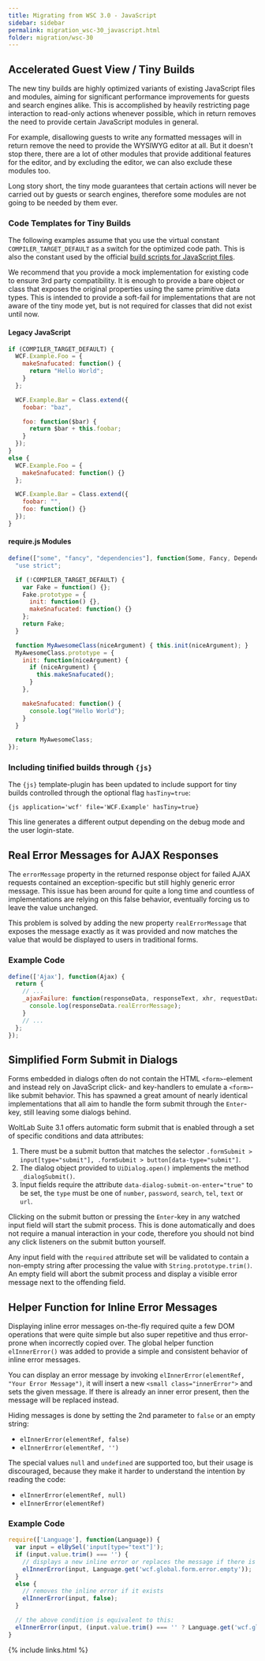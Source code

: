 ```yaml
---
title: Migrating from WSC 3.0 - JavaScript
sidebar: sidebar
permalink: migration_wsc-30_javascript.html
folder: migration/wsc-30
---
```


## Accelerated Guest View / Tiny Builds

The new tiny builds are highly optimized variants of existing JavaScript files and modules, aiming for significant performance improvements for guests and search engines alike. This is accomplished by heavily restricting page interaction to read-only actions whenever possible, which in return removes the need to provide certain JavaScript modules in general.

For example, disallowing guests to write any formatted messages will in return remove the need to provide the WYSIWYG editor at all. But it doesn't stop there, there are a lot of other modules that provide additional features for the editor, and by excluding the editor, we can also exclude these modules too.

Long story short, the tiny mode guarantees that certain actions will never be carried out by guests or search engines, therefore some modules are not going to be needed by them ever.

### Code Templates for Tiny Builds

The following examples assume that you use the virtual constant `COMPILER_TARGET_DEFAULT` as a switch for the optimized code path. This is also the constant used by the official [build scripts for JavaScript files](https://github.com/WoltLab/WCF/tree/master/extra).

We recommend that you provide a mock implementation for existing code to ensure 3rd party compatibility. It is enough to provide a bare object or class that exposes the original properties using the same primitive data types. This is intended to provide a soft-fail for implementations that are not aware of the tiny mode yet, but is not required for classes that did not exist until now.

#### Legacy JavaScript

```js
if (COMPILER_TARGET_DEFAULT) {
  WCF.Example.Foo = {
    makeSnafucated: function() {
      return "Hello World";
    }
  };

  WCF.Example.Bar = Class.extend({
    foobar: "baz",

    foo: function($bar) {
      return $bar + this.foobar;
    }
  });
}
else {
  WCF.Example.Foo = {
    makeSnafucated: function() {}
  };

  WCF.Example.Bar = Class.extend({
    foobar: "",
    foo: function() {}
  });
}
```

#### require.js Modules

```js
define(["some", "fancy", "dependencies"], function(Some, Fancy, Dependencies) {
  "use strict";

  if (!COMPILER_TARGET_DEFAULT) {
    var Fake = function() {};
    Fake.prototype = {
      init: function() {},
      makeSnafucated: function() {}
    };
    return Fake;
  }

  function MyAwesomeClass(niceArgument) { this.init(niceArgument); }
  MyAwesomeClass.prototype = {
    init: function(niceArgument) {
      if (niceArgument) {
        this.makeSnafucated();
      }
    },

    makeSnafucated: function() {
      console.log("Hello World");
    }
  }

  return MyAwesomeClass;
});
```

### Including tinified builds through `{js}`

The `{js}` template-plugin has been updated to include support for tiny builds controlled through the optional flag `hasTiny=true`:

```
{js application='wcf' file='WCF.Example' hasTiny=true}
```

This line generates a different output depending on the debug mode and the user login-state.

## Real Error Messages for AJAX Responses

The `errorMessage` property in the returned response object for failed AJAX requests contained an exception-specific but still highly generic error message. This issue has been around for quite a long time and countless of implementations are relying on this false behavior, eventually forcing us to leave the value unchanged.

This problem is solved by adding the new property `realErrorMessage` that exposes the message exactly as it was provided and now matches the value that would be displayed to users in traditional forms.

### Example Code

```js
define(['Ajax'], function(Ajax) {
  return {
    // ...
    _ajaxFailure: function(responseData, responseText, xhr, requestData) {
      console.log(responseData.realErrorMessage);
    }
    // ...
  };
});
```

## Simplified Form Submit in Dialogs

Forms embedded in dialogs often do not contain the HTML `<form>`-element and instead rely on JavaScript click- and key-handlers to emulate a `<form>`-like submit behavior. This has spawned a great amount of nearly identical implementations that all aim to handle the form submit through the `Enter`-key, still leaving some dialogs behind.

WoltLab Suite 3.1 offers automatic form submit that is enabled through a set of specific conditions and data attributes:

 1. There must be a submit button that matches the selector `.formSubmit > input[type="submit"], .formSubmit > button[data-type="submit"]`.
 2. The dialog object provided to `UiDialog.open()` implements the method `_dialogSubmit()`.
 3. Input fields require the attribute `data-dialog-submit-on-enter="true"` to be set, the `type` must be one of `number`, `password`, `search`, `tel`, `text` or `url`.

Clicking on the submit button or pressing the `Enter`-key in any watched input field will start the submit process. This is done automatically and does not require a manual interaction in your code, therefore you should not bind any click listeners on the submit button yourself.

Any input field with the `required` attribute set will be validated to contain a non-empty string after processing the value with `String.prototype.trim()`. An empty field will abort the submit process and display a visible error message next to the offending field.

## Helper Function for Inline Error Messages

Displaying inline error messages on-the-fly required quite a few DOM operations that were quite simple but also super repetitive and thus error-prone when incorrectly copied over. The global helper function `elInnerError()` was added to provide a simple and consistent behavior of inline error messages.

You can display an error message by invoking `elInnerError(elementRef, "Your Error Message")`, it will insert a new `<small class="innerError">` and sets the given message. If there is already an inner error present, then the message will be replaced instead.

Hiding messages is done by setting the 2nd parameter to `false` or an empty string:

 * `elInnerError(elementRef, false)`
 * `elInnerError(elementRef, '')`

The special values `null` and `undefined` are supported too, but their usage is discouraged, because they make it harder to understand the intention by reading the code:

 * `elInnerError(elementRef, null)`
 * `elInnerError(elementRef)`

### Example Code

```js
require(['Language'], function(Language)) {
  var input = elBySel('input[type="text"]');
  if (input.value.trim() === '') {
    // displays a new inline error or replaces the message if there is one already
    elInnerError(input, Language.get('wcf.global.form.error.empty'));
  }
  else {
    // removes the inline error if it exists
    elInnerError(input, false);
  }

  // the above condition is equivalent to this:
  elInnerError(input, (input.value.trim() === '' ? Language.get('wcf.global.form.error.empty') : false));
}
```

{% include links.html %}

